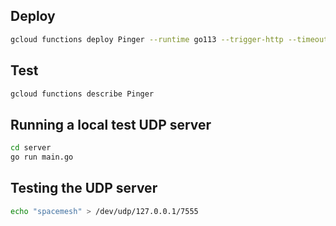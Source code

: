 ## Deploy

```bash
gcloud functions deploy Pinger --runtime go113 --trigger-http --timeout 10
```

## Test
```bash
gcloud functions describe Pinger
```

## Running a local test UDP server
```bash
cd server
go run main.go
```

## Testing the UDP server
```bash
echo "spacemesh" > /dev/udp/127.0.0.1/7555
```